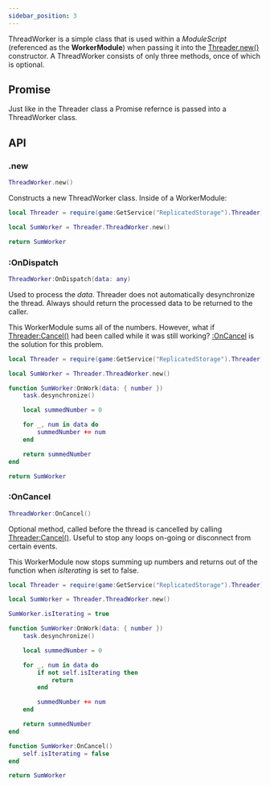 ```yaml
---
sidebar_position: 3
---
```


ThreadWorker is a simple class that is used within a *ModuleScript*
(referenced as the **WorkerModule**) when passing it into the [Threader.new()](./Threader#new) constructor.
A ThreadWorker consists of only three methods, once of which is optional.

## Promise

Just like in the Threader class a Promise refernce is passed into a ThreadWorker
class.

## API

### .new

```lua
ThreadWorker.new()
```

Constructs a new ThreadWorker class. Inside of a WorkerModule:
```lua
local Threader = require(game:GetService("ReplicatedStorage").Threader)

local SumWorker = Threader.ThreadWorker.new()

return SumWorker
```

### \:OnDispatch

```lua
ThreadWorker:OnDispatch(data: any)
```

Used to process the *data*. Threader does not automatically desynchronize
the thread. Always should return the processed data to be returned to the
caller.

This WorkerModule sums all of the numbers. However, what if
[Threader:Cancel()](./Threader#cancel) had been called while it was still
working? [:OnCancel](./ThreadWorker#oncancel) is the solution for this
problem.

```lua
local Threader = require(game:GetService("ReplicatedStorage").Threader)

local SumWorker = Threader.ThreadWorker.new()

function SumWorker:OnWork(data: { number })
    task.desynchronize()

    local summedNumber = 0

    for _, num in data do
        summedNumber += num
    end

    return summedNumber
end

return SumWorker
```

### \:OnCancel

```lua
ThreadWorker:OnCancel()
```

Optional method, called before the thread is cancelled by calling
[Threader:Cancel()](./Threader#cancel). Useful to stop any loops on-going
or disconnect from certain events.

This WorkerModule now stops summing up numbers and returns out of the
function when *isIterating* is set to false.

```lua
local Threader = require(game:GetService("ReplicatedStorage").Threader)

local SumWorker = Threader.ThreadWorker.new()

SumWorker.isIterating = true

function SumWorker:OnWork(data: { number })
    task.desynchronize()

    local summedNumber = 0

    for _, num in data do
        if not self.isIterating then
            return
        end

        summedNumber += num
    end

    return summedNumber
end

function SumWorker:OnCancel()
    self.isIterating = false
end

return SumWorker
```